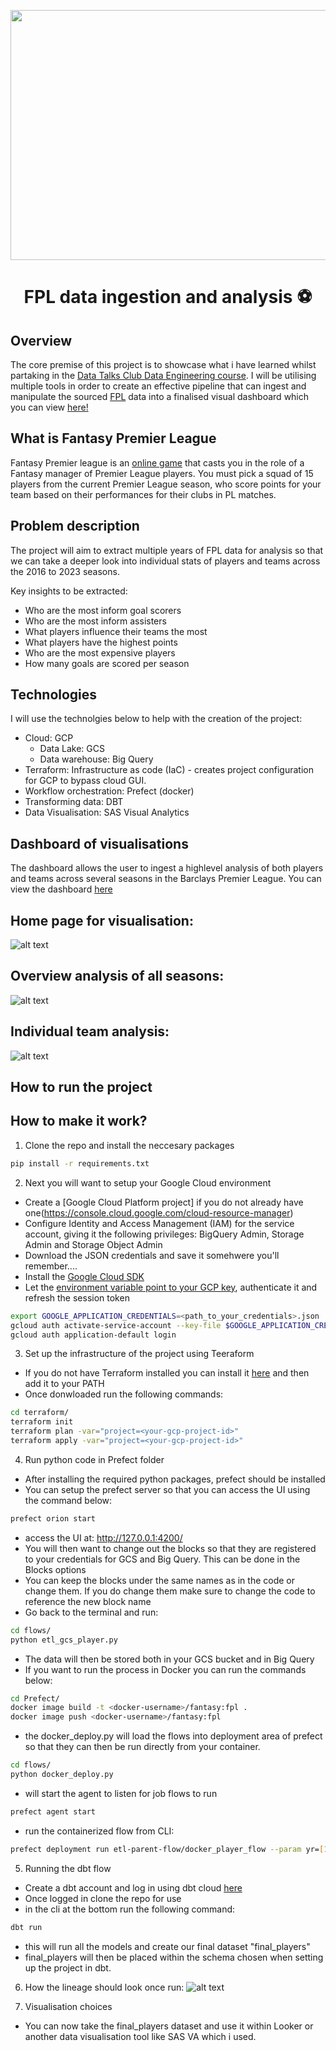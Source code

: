 
<p align="center">
  <img width="600" height="400" src="https://64.media.tumblr.com/25aeda72ad9ae3e5a6680ec6d21778c6/tumblr_mv7nt4KE5V1qaznnlo2_500.gifv">
</p>

<h1 style="text-align: center;">FPL data ingestion and analysis ⚽</h1>

## Overview
The core premise of this project is to showcase what i have learned whilst partaking in the [Data Talks Club Data Engineering course](https://github.com/DataTalksClub/data-engineering-zoomcamp). I will be utilising multiple tools in order to create an effective pipeline that can ingest and manipulate the sourced [FPL](https://github.com/vaastav/Fantasy-Premier-League) data into a finalised visual dashboard which you can view [here!](https://viyawaves.sas.com/SASVisualAnalytics/?reportUri=%2Freports%2Freports%2F7b62f8d0-3df5-45d2-ad4d-451bff9aac39&sectionIndex=0&sso_guest=true&reportViewOnly=true&reportContextBar=false&pageNavigation=false&sas-welcome=false) 

## What is Fantasy Premier League
Fantasy Premier league is an [online game](https://fantasy.premierleague.com/#:~:text=With%20over%209%20million%20players,you%20can%20win%20great%20prizes!https://fantasy.premierleague.com/#:~:text=With%20over%209%20million%20players,you%20can%20win%20great%20prizes!) that casts you in the role of a Fantasy manager of Premier League players. You must pick a squad of 15 players from the current Premier League season, who score points for your team based on their performances for their clubs in PL matches.

## Problem description
The project will aim to extract multiple years of FPL data for analysis so that we can take a deeper look into individual stats of players and teams across the 2016 to 2023 seasons. 

Key insights to be extracted:
* Who are the most inform goal scorers
* Who are the most inform assisters
* What players influence their teams the most
* What players have the highest points
* Who are the most expensive players
* How many goals are scored per season

## Technologies
I will use the technolgies below to help with the creation of the project:
* Cloud: GCP
    * Data Lake: GCS
    * Data warehouse: Big Query
* Terraform: Infrastructure as code (IaC) - creates project configuration for GCP to bypass cloud GUI.
* Workflow orchestration: Prefect (docker)
* Transforming data: DBT
* Data Visualisation: SAS Visual Analytics


## Dashboard of visualisations

The dashboard allows the user to ingest a highlevel analysis of both players and teams across several seasons in the Barclays Premier League. You can view the dashboard [here](https://viyawaves.sas.com/SASVisualAnalytics/?reportUri=%2Freports%2Freports%2F7b62f8d0-3df5-45d2-ad4d-451bff9aac39&sectionIndex=0&sso_guest=true&reportViewOnly=true&reportContextBar=false&pageNavigation=false&sas-welcome=false)

## Home page for visualisation:

![alt text](https://github.com/nlarki/FPL_DE_Zoomcamp/blob/main/images/Capture.PNG)

## Overview analysis of all seasons:

![alt text](https://github.com/nlarki/FPL_DE_Zoomcamp/blob/main/images/overview.PNG)

## Individual team analysis:

![alt text](https://github.com/nlarki/FPL_DE_Zoomcamp/blob/main/images/player_team.PNG)

## How to run the project

## How to make it work?

1. Clone the repo and install the neccesary packages

```bash
pip install -r requirements.txt
```
2. Next you will want to setup your Google Cloud environment
- Create a [Google Cloud Platform project] if you do not already have one(https://console.cloud.google.com/cloud-resource-manager)
- Configure Identity and Access Management (IAM) for the service account, giving it the following privileges: BigQuery Admin, Storage Admin and Storage Object Admin
- Download the JSON credentials and save it somehwere you'll remember....
- Install the [Google Cloud SDK](https://cloud.google.com/sdk/docs/install-sdk)
- Let the [environment variable point to your GCP key](https://cloud.google.com/docs/authentication/application-default-credentials#GAC), authenticate it and refresh the session token
```bash
export GOOGLE_APPLICATION_CREDENTIALS=<path_to_your_credentials>.json
gcloud auth activate-service-account --key-file $GOOGLE_APPLICATION_CREDENTIALS
gcloud auth application-default login
```
3. Set up the infrastructure of the project using Teeraform
- If you do not have Terraform installed you can install it [here](https://developer.hashicorp.com/terraform/downloads) and then add it to your PATH
- Once donwloaded run the following commands:
```bash
cd terraform/
terraform init
terraform plan -var="project=<your-gcp-project-id>"
terraform apply -var="project=<your-gcp-project-id>"
```
4. Run python code in Prefect folder
- After installing the required python packages, prefect should be installed
- You can setup the prefect server so that you can access the UI using the command below:
```bash
prefect orion start
```
- access the UI at: http://127.0.0.1:4200/
- You will then want to change out the blocks so that they are registered to your credentials for GCS and Big Query. This can be done in the Blocks options
- You can keep the blocks under the same names as in the code or change them. If you do change them make sure to change the code to reference the new block name
- Go back to the terminal and run:
```bash
cd flows/
python etl_gcs_player.py
```
- The data will then be stored both in your GCS bucket and in Big Query
- If you want to run the process in Docker you can run the commands below:
```bash
cd Prefect/
docker image build -t <docker-username>/fantasy:fpl .
docker image push <docker-username>/fantasy:fpl
```
- the docker_deploy.py will load the flows into deployment area of prefect so that they can then be run directly from your container.
```bash
cd flows/
python docker_deploy.py
```
- will start the agent to listen for job flows to run
```bash
prefect agent start
```
- run the containerized flow from CLI:
```bash
prefect deployment run etl-parent-flow/docker_player_flow --param yr=[16,17,18,19,20,21,22] --param yrs=[17,18,19,20,21,22,23]"
```
5. Running the dbt flow
- Create a dbt account and log in using dbt cloud [here](https://cloud.getdbt.com/)
- Once logged in clone the repo for use 
- in the cli at the bottom run the following command:
```bash
dbt run
```
- this will run all the models and create our final dataset "final_players"
- final_players will then be placed within the schema chosen when setting up the project in dbt.

6. How the lineage should look once run:
![alt text](https://github.com/nlarki/FPL_DE_Zoomcamp/blob/main/images/lineage.PNG)

7. Visualisation choices
- You can now take the final_players dataset and use it within Looker or another data visualisation tool like SAS VA which i used.










